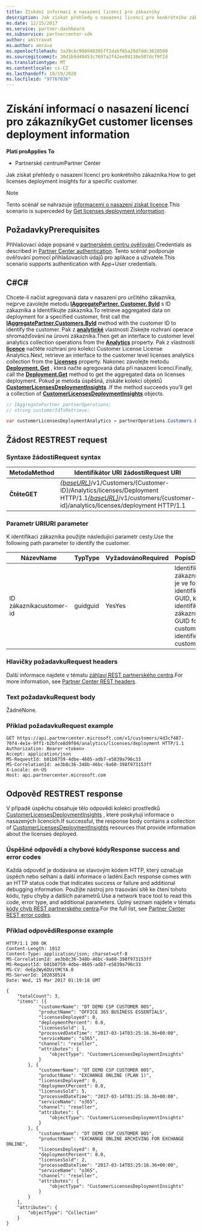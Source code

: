 ```yaml
---
title: Získání informací o nasazení licencí pro zákazníky
description: Jak získat přehledy o nasazení licencí pro konkrétního zákazníka.
ms.date: 12/15/2017
ms.service: partner-dashboard
ms.subservice: partnercenter-sdk
author: amitravat
ms.author: amrava
ms.openlocfilehash: 3a39c6c908048305ff2dabf85a29d7ddc3628500
ms.sourcegitcommit: 30d1b9d48453c7697a2f42ee09138e507dcf9f2d
ms.translationtype: MT
ms.contentlocale: cs-CZ
ms.lasthandoff: 10/19/2020
ms.locfileid: "97767036"
---
```

# <a name="get-customer-licenses-deployment-information"></a><span data-ttu-id="f4477-103">Získání informací o nasazení licencí pro zákazníky</span><span class="sxs-lookup"><span data-stu-id="f4477-103">Get customer licenses deployment information</span></span>

<span data-ttu-id="f4477-104">**Platí pro**</span><span class="sxs-lookup"><span data-stu-id="f4477-104">**Applies To**</span></span>

- <span data-ttu-id="f4477-105">Partnerské centrum</span><span class="sxs-lookup"><span data-stu-id="f4477-105">Partner Center</span></span>

<span data-ttu-id="f4477-106">Jak získat přehledy o nasazení licencí pro konkrétního zákazníka.</span><span class="sxs-lookup"><span data-stu-id="f4477-106">How to get licenses deployment insights for a specific customer.</span></span>

> [!NOTE]
> <span data-ttu-id="f4477-107">Tento scénář se nahrazuje [informacemi o nasazení získat licence](get-licenses-deployment-information.md).</span><span class="sxs-lookup"><span data-stu-id="f4477-107">This scenario is superceded by [Get licenses deployment information](get-licenses-deployment-information.md).</span></span>

## <a name="prerequisites"></a><span data-ttu-id="f4477-108">Požadavky</span><span class="sxs-lookup"><span data-stu-id="f4477-108">Prerequisites</span></span>

<span data-ttu-id="f4477-109">Přihlašovací údaje popsané v [partnerském centru ověřování](partner-center-authentication.md).</span><span class="sxs-lookup"><span data-stu-id="f4477-109">Credentials as described in [Partner Center authentication](partner-center-authentication.md).</span></span> <span data-ttu-id="f4477-110">Tento scénář podporuje ověřování pomocí přihlašovacích údajů pro aplikace a uživatele.</span><span class="sxs-lookup"><span data-stu-id="f4477-110">This scenario supports authentication with App+User credentials.</span></span>

## <a name="c"></a><span data-ttu-id="f4477-111">C\#</span><span class="sxs-lookup"><span data-stu-id="f4477-111">C\#</span></span>

<span data-ttu-id="f4477-112">Chcete-li načíst agregovaná data v nasazení pro určitého zákazníka, nejprve zavolejte metodu [**IAggregatePartner. Customer. ById**](/dotnet/api/microsoft.store.partnercenter.customers.icustomercollection.byid) s ID zákazníka a Identifikujte zákazníka.</span><span class="sxs-lookup"><span data-stu-id="f4477-112">To retrieve aggregated data on deployment for a specified customer, first call the [**IAggregatePartner.Customers.ById**](/dotnet/api/microsoft.store.partnercenter.customers.icustomercollection.byid) method with the customer ID to identify the customer.</span></span> <span data-ttu-id="f4477-113">Pak z [**analytické**](/dotnet/api/microsoft.store.partnercenter.customers.icustomer.analytics) vlastnosti Získejte rozhraní operace shromažďování na úrovni zákazníka.</span><span class="sxs-lookup"><span data-stu-id="f4477-113">Then get an interface to customer level analytics collection operations from the [**Analytics**](/dotnet/api/microsoft.store.partnercenter.customers.icustomer.analytics) property.</span></span> <span data-ttu-id="f4477-114">Pak z vlastnosti [**licence**](/dotnet/api/microsoft.store.partnercenter.analytics.icustomeranalyticscollection.licenses) načtěte rozhraní pro kolekci Customer License License Analytics.</span><span class="sxs-lookup"><span data-stu-id="f4477-114">Next, retrieve an interface to the customer level licenses analytics collection from the [**Licenses**](/dotnet/api/microsoft.store.partnercenter.analytics.icustomeranalyticscollection.licenses) property.</span></span> <span data-ttu-id="f4477-115">Nakonec zavolejte metodu [**Deployment. Get**](/dotnet/api/microsoft.store.partnercenter.genericoperations.ientireentitycollectionretrievaloperations-2.get) , která načte agregovaná data při nasazení licencí.</span><span class="sxs-lookup"><span data-stu-id="f4477-115">Finally, call the [**Deployment.Get**](/dotnet/api/microsoft.store.partnercenter.genericoperations.ientireentitycollectionretrievaloperations-2.get) method to get the aggregated data on licenses deployment.</span></span> <span data-ttu-id="f4477-116">Pokud je metoda úspěšná, získáte kolekci objektů [**CustomerLicensesDeploymentInsights**](/dotnet/api/microsoft.store.partnercenter.models.analytics.customerlicensesdeploymentinsights) .</span><span class="sxs-lookup"><span data-stu-id="f4477-116">If the method succeeds you'll get a collection of [**CustomerLicensesDeploymentInsights**](/dotnet/api/microsoft.store.partnercenter.models.analytics.customerlicensesdeploymentinsights) objects.</span></span>

``` csharp
// IAggregatePartner partnerOperations;
// string customerIdToRetrieve;

var customerLicensesDeploymentAnalytics = partnerOperations.Customers.ById(customerIdToRetrieve).Analytics.Licenses.Deployment.Get();
```

## <a name="rest-request"></a><span data-ttu-id="f4477-117">Žádost REST</span><span class="sxs-lookup"><span data-stu-id="f4477-117">REST request</span></span>

### <a name="request-syntax"></a><span data-ttu-id="f4477-118">Syntaxe žádosti</span><span class="sxs-lookup"><span data-stu-id="f4477-118">Request syntax</span></span>

| <span data-ttu-id="f4477-119">Metoda</span><span class="sxs-lookup"><span data-stu-id="f4477-119">Method</span></span>  | <span data-ttu-id="f4477-120">Identifikátor URI žádosti</span><span class="sxs-lookup"><span data-stu-id="f4477-120">Request URI</span></span>                                                                                                   |
|---------|---------------------------------------------------------------------------------------------------------------|
| <span data-ttu-id="f4477-121">**Čtěte**</span><span class="sxs-lookup"><span data-stu-id="f4477-121">**GET**</span></span> | <span data-ttu-id="f4477-122">[*{baseURL}*](partner-center-rest-urls.md)/v1/Customers/{Customer-ID}/Analytics/licenses/Deployment HTTP/1.1</span><span class="sxs-lookup"><span data-stu-id="f4477-122">[*{baseURL}*](partner-center-rest-urls.md)/v1/customers/{customer-id}/analytics/licenses/deployment HTTP/1.1</span></span> |

### <a name="uri-parameter"></a><span data-ttu-id="f4477-123">Parametr URI</span><span class="sxs-lookup"><span data-stu-id="f4477-123">URI parameter</span></span>

<span data-ttu-id="f4477-124">K identifikaci zákazníka použijte následující parametr cesty.</span><span class="sxs-lookup"><span data-stu-id="f4477-124">Use the following path parameter to identify the customer.</span></span>

| <span data-ttu-id="f4477-125">Název</span><span class="sxs-lookup"><span data-stu-id="f4477-125">Name</span></span>        | <span data-ttu-id="f4477-126">Typ</span><span class="sxs-lookup"><span data-stu-id="f4477-126">Type</span></span> | <span data-ttu-id="f4477-127">Vyžadováno</span><span class="sxs-lookup"><span data-stu-id="f4477-127">Required</span></span> | <span data-ttu-id="f4477-128">Popis</span><span class="sxs-lookup"><span data-stu-id="f4477-128">Description</span></span>                                                |
|-------------|------|----------|------------------------------------------------------------|
| <span data-ttu-id="f4477-129">ID zákazníka</span><span class="sxs-lookup"><span data-stu-id="f4477-129">customer-id</span></span> | <span data-ttu-id="f4477-130">guid</span><span class="sxs-lookup"><span data-stu-id="f4477-130">guid</span></span> | <span data-ttu-id="f4477-131">Yes</span><span class="sxs-lookup"><span data-stu-id="f4477-131">Yes</span></span>      | <span data-ttu-id="f4477-132">Identifikátor zákazníka, který je ve formátu identifikátoru GUID, který identifikuje zákazníka.</span><span class="sxs-lookup"><span data-stu-id="f4477-132">A GUID formatted customer-id that identifies the customer.</span></span> |

### <a name="request-headers"></a><span data-ttu-id="f4477-133">Hlavičky požadavku</span><span class="sxs-lookup"><span data-stu-id="f4477-133">Request headers</span></span>

<span data-ttu-id="f4477-134">Další informace najdete v tématu [záhlaví REST partnerského centra](headers.md).</span><span class="sxs-lookup"><span data-stu-id="f4477-134">For more information, see [Partner Center REST headers](headers.md).</span></span>

### <a name="request-body"></a><span data-ttu-id="f4477-135">Text požadavku</span><span class="sxs-lookup"><span data-stu-id="f4477-135">Request body</span></span>

<span data-ttu-id="f4477-136">Žádné</span><span class="sxs-lookup"><span data-stu-id="f4477-136">None.</span></span>

### <a name="request-example"></a><span data-ttu-id="f4477-137">Příklad požadavku</span><span class="sxs-lookup"><span data-stu-id="f4477-137">Request example</span></span>

```http
GET https://api.partnercenter.microsoft.com/v1/customers/4d3cf487-70f4-4e1e-9ff1-b2bfce8d9f04/analytics/licenses/deployment HTTP/1.1
Authorization: Bearer <token>
Accept: application/json
MS-RequestId: b01b8759-4dbe-4605-adb7-e5839a796c33
MS-CorrelationId: ae3b8c36-348b-46bc-9a60-398f973153ff
X-Locale: en-US
Host: api.partnercenter.microsoft.com
```

## <a name="rest-response"></a><span data-ttu-id="f4477-138">Odpověď REST</span><span class="sxs-lookup"><span data-stu-id="f4477-138">REST response</span></span>

<span data-ttu-id="f4477-139">V případě úspěchu obsahuje tělo odpovědi kolekci prostředků [CustomerLicensesDeploymentInsights](analytics-resources.md#customerlicensesdeploymentinsights) , které poskytují informace o nasazených licencích.</span><span class="sxs-lookup"><span data-stu-id="f4477-139">If successful, the response body contains a collection of [CustomerLicensesDeploymentInsights](analytics-resources.md#customerlicensesdeploymentinsights) resources that provide information about the licenses deployed.</span></span>

### <a name="response-success-and-error-codes"></a><span data-ttu-id="f4477-140">Úspěšné odpovědi a chybové kódy</span><span class="sxs-lookup"><span data-stu-id="f4477-140">Response success and error codes</span></span>

<span data-ttu-id="f4477-141">Každá odpověď je dodávána se stavovým kódem HTTP, který označuje úspěch nebo selhání a další informace o ladění.</span><span class="sxs-lookup"><span data-stu-id="f4477-141">Each response comes with an HTTP status code that indicates success or failure and additional debugging information.</span></span> <span data-ttu-id="f4477-142">Použijte nástroj pro trasování sítě ke čtení tohoto kódu, typu chyby a dalších parametrů.</span><span class="sxs-lookup"><span data-stu-id="f4477-142">Use a network trace tool to read this code, error type, and additional parameters.</span></span> <span data-ttu-id="f4477-143">Úplný seznam najdete v tématu [kódy chyb REST partnerského centra](error-codes.md).</span><span class="sxs-lookup"><span data-stu-id="f4477-143">For the full list, see [Partner Center REST error codes](error-codes.md).</span></span>

### <a name="response-example"></a><span data-ttu-id="f4477-144">Příklad odpovědi</span><span class="sxs-lookup"><span data-stu-id="f4477-144">Response example</span></span>

```http
HTTP/1.1 200 OK
Content-Length: 1012
Content-Type: application/json; charset=utf-8
MS-CorrelationId: ae3b8c36-348b-46bc-9a60-398f973153ff
MS-RequestId: b01b8759-4dbe-4605-adb7-e5839a796c33
MS-CV: deEp2Wy6DUitMCYA.0
MS-ServerId: 102030524
Date: Wed, 15 Mar 2017 01:19:18 GMT

{
    "totalCount": 3,
    "items": [{
            "customerName": "DT DEMO CSP CUSTOMER 005",
            "productName": "OFFICE 365 BUSINESS ESSENTIALS",
            "licensesDeployed": 0,
            "deploymentPercent": 0.0,
            "licensesSold": 1,
            "processedDateTime": "2017-03-14T03:25:16.36+00:00",
            "serviceName": "o365",
            "channel": "reseller",
            "attributes": {
                "objectType": "CustomerLicensesDeploymentInsights"
            }
        }, {
            "customerName": "DT DEMO CSP CUSTOMER 005",
            "productName": "EXCHANGE ONLINE (PLAN 1)",
            "licensesDeployed": 0,
            "deploymentPercent": 0.0,
            "licensesSold": 5,
            "processedDateTime": "2017-03-14T03:25:16.36+00:00",
            "serviceName": "o365",
            "channel": "reseller",
            "attributes": {
                "objectType": "CustomerLicensesDeploymentInsights"
            }
        }, {
            "customerName": "DT DEMO CSP CUSTOMER 005",
            "productName": "EXCHANGE ONLINE ARCHIVING FOR EXCHANGE ONLINE",
            "licensesDeployed": 0,
            "deploymentPercent": 0.0,
            "licensesSold": 2,
            "processedDateTime": "2017-03-14T03:25:16.36+00:00",
            "serviceName": "o365",
            "channel": "reseller",
            "attributes": {
                "objectType": "CustomerLicensesDeploymentInsights"
            }
        }
    ],
    "attributes": {
        "objectType": "Collection"
    }
}
```
